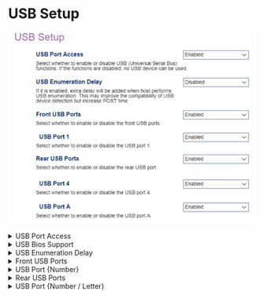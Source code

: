 # USB Setup #

![](./img/thinkcenter_usb_setup.png)

<details><summary>USB Port Access</summary>

Options:

1.  **Enabled** - enables USB. Default.
2.  Disabled - disables USB.

| WMI Setting name | Values | SVP or SMP Req'd |
|:---|:---|:---|
| USBPortAccess | Disabled, Enabled | yes |

</details>

<details><summary>USB Bios Support</summary>

BIOS support for USB mouse and keyboard:

1.  **Enabled** - Default.
2.  Disabled.

</details>

<details><summary>USB Enumeration Delay</summary>

Provides extra delay to USB enumeration (detection and recognition of connected USB devices), to improve compatibility.

!> This may increase POST time.

1.  Enable.
2.  **Disabled** - Default.

| WMI Setting name | Values | SVP or SMP Req'd |
|:---|:---|:---|
| USBEnumerationDelay | Disabled, Enabled | yes |

</details>

<details><summary>Front USB Ports</summary>

Affects all of the front USB ports (numbered):

1.  **Enabled** - enables front USB ports. Default.
2.  Disabled - disables front USB ports, numbered.

> ?> When `Disabled` is selected, settings for all front USB ports will not be shown.

| WMI Setting name | Values | SVP or SMP Req'd |
|:---|:---|:---|
| FrontUSBPorts | Disabled, Enabled | yes |

</details>

<details><summary>USB Port {Number}</summary>

One of the front USB ports, total number depending on model.

Options:

1.  **Enable** - Default.
2.  Disable.

| WMI Setting name | Values | SVP or SMP Req'd |
|:---|:---|:---|
| USBPort1 | Disabled, Enabled | yes |

?> The WMI setting name is shown here for USB port 1. For other ports 2-10 replace the 1 with the port number.

</details>

<details><summary>Rear USB Ports</summary>

Affects all of the rear USB ports (numbered):

1.  **Enabled** - enables rear USB ports. Default.
2.  Disabled - disables rear USB ports, numbered.

> ?> When `Disabled` is selected, settings for all rear USB ports will not be shown.

| WMI Setting name | Values | SVP or SMP Req'd |
|:---|:---|:---|
| RearUSBPorts | Disabled, Enabled | yes |

</details>

<details><summary>USB Port {Number / Letter}</summary>

One of the rear USB ports, total number (and labeling) depending on model.

Options:

1.  **Enable** - Default.
2.  Disable.

</details>